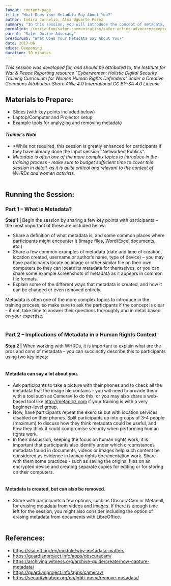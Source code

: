 ```yaml
---
layout: content-page
title: "What Does Your Metadata Say About You?"
author: Indira Cornelio, Alma Uguarte Perez
summary: "In this session, you will introduce the concept of metadata, and the importance of being aware of the metadata present in different kinds of content – especially while conducting sensitive human rights work."
permalink: /curriculum/safer-communication/safer-online-advocacy/deepening/what-does-your-metadata-say-about-you/
parent: "Safer Online Advocacy"
breadcrumb: "What Does Your Metadata Say About You?"
date: 2017-06
adids: Deepening
duration: 90 minutes
---
```

*This session was developed for, and should be attributed to, the Institute for War & Peace Reporting resource "Cyberwomen: Holistic Digital Security Training Curriculum for Women Human Rights Defenders" under a Creative Commons Attribution-Share Alike 4.0 International CC BY-SA 4.0 License*

## Materials to Prepare: 
- Slides (with key points included below)
- Laptop/Computer and Projector setup
- Example tools for analyzing and removing metadata

#### *Trainer's Note*
- *While not required, this session is greatly enhanced for participants if they have already done the Input session "Networked Publics".
- *Metadata is often one of the more complex topics to introduce in the training process - make sure to budget sufficient time to cover this session in detail, as it is quite critical and relevant to the context of WHRDs and women activists.*
<br><br>

## Running the Session:

### Part 1 – What is Metadata?
**Step 1 |** Begin the session by sharing a few key points with participants – the most important of these are included below: 
- Share a definition of what metadata is, and some common places where participants might encounter it (image files, Word/Excel documents, etc.)
- Share a few common examples of metadata (date and time of creation, location created, username or author’s name, type of device) – you may have participants locate an image or other similar file on their own computers so they can locate its metadata for themselves, or you can share some example screenshots of metadata as it appears in common file formats.
- Explain some of the different ways that metadata is created, and how it can be changed or even removed entirely.

Metadata is often one of the more complex topics to introduce in the training process, so make sure to ask the participants if the concept is clear – if not, take time to answer their questions thoroughly and in detail based on your expertise.
<br><br>
	
### Part 2 – Implications of Metadata in a Human Rights Context
**Step 2 |** When working with WHRDs, it is important to explain what are the pros and cons of metadata – you can succinctly describe this to participants using two key ideas:
<br><br>
#### Metadata can say a lot about you.
- Ask participants to take a picture with their phones and to check all the metadata that the image file contains - you will need to provide them with a tool such as CameraV to do this, or you may also share a web-based tool like http://metapicz.com if your training is with a very beginner-level group.
- Now, have participants repeat the exercise but with location services disabled on their phones. Split participants up into groups of 3-4 people (maximum) to discuss how they think metadata could be useful, and how they think it could compromise security when performing human rights work.
- In their discussion, keeping the focus on human rights work, it is important that participants also identify under which circumstances metadata found in documents, videos or images help such content be considered as evidence in human rights documentation work. Share with them some practices - such as saving the original files on an encrypted device and creating separate copies for editing or for storing on their computers.
<br><br>
#### Metadata is created, but can also be removed.
- Share with participants a few options, such as ObscuraCam or Metanull, for erasing metadata from videos and images. If there is enough time left for the session, you might also consider including the option of erasing metadata from documents with LibreOffice.
<br><br>

## References:
- <a href="https://ssd.eff.org/en/module/why-metadata-matters">https://ssd.eff.org/en/module/why-metadata-matters</a>
- <a href="https://guardianproject.info/apps/obscuracam/">https://guardianproject.info/apps/obscuracam/</a>
- <a href="https://archiving.witness.org/archive-guide/create/how-capture-metadata/">https://archiving.witness.org/archive-guide/create/how-capture-metadata/</a>
- <a href="https://guardianproject.info/apps/camerav/">https://guardianproject.info/apps/camerav/</a>
- <a href="https://securityinabox.org/en/lgbti-mena/remove-metadata/">https://securityinabox.org/en/lgbti-mena/remove-metadata/</a>


